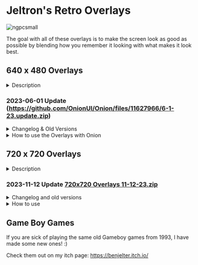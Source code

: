 # Jeltron's Retro Overlays
![ngpcsmall](https://github.com/Jeltr0n/Retro-Overlays/assets/70062490/a6099cd0-8d8b-46bb-b7ee-9abea6ce4279)


The goal with all of these overlays is to make the screen look as good as possible by blending how you remember it looking with what makes it look best.
## 640 x 480 Overlays
<details>
    <summary>Description</summary>

Systems: Miyoo Mini (Plus), 353v/vs, 353m, 35XX, ARC-D/S, 405m, 353ps, 351v, RGB20s, RK2023, GKD Mini Plus & many more

The instructions are for Onion but I will put general RetroArch Instructions as soon as I have time. It should be noted that only the Onion version of RA has the gambatte palettes that are ideal for the gameboy overlay. There is also a blending bug in RA that has been fixed in Onion's version of RA but might not be fixed in all versions of RA.

The GBP one is based on the work of @creamydips
</details>

### 2023-06-01 Update (https://github.com/OnionUI/Onion/files/11627966/6-1-23.update.zip)

<details>
    <summary>Changelog & Old Versions</summary>
Thanks to @duckyb

GB
- Fixed noise being present on the GBC overlay (that system did not have the same reflective backing as the DMG, so it didn't look authentic)
- Added Noise/No noise options for DMG

GBA
- fixed alignment issues w offset filter
- made scanlines and grid be better aligned with the frame. Note: It is impossible for the overlay to perfectly align with the pixel grid when it is not integer scaled. If this bothers you, I suggest a lower opacity or using integer scaling with the 2px scanlines overlay.
- made the rounded corners on overlay smoother so they look good on the Mini Plus
CRT
- removed some of the least useful filters (vertical checker, scanlines 2x)
- the vignette effect is now more subtle to avoid the screen getting too dark at the edges.
- the edges now have a smoother gradient
- the pixel patterns have been softened to not call too much attention to individual pixels on the larger screen of the miyoo mini plus
- a new overlay has been added for vertical arcade games. I don't know if it will fit everything correctly. Proportions were based on DoDonPachi
SFC
- a new overlay for Super Famicom by @duckyb
VIDEO FILTERS
-There is a very versatile new offset video filter by @eggs that allows you to offset the screen by X pixels by editing a simple text document. Could be useful for future overlays made by other people.

**4-4-2023 Update** [Jeltron Overlays- 480p.zip](https://github.com/OnionUI/Onion/files/11149108/Jeltron.Overlays-.480p.zip)
<details>
<summary>Changelog</summary>
- The GBA offset filter has been updated to align better with the overlays
- The GB logos have a slight blue added to give a stronger impression that they are white but in shadow rather than just dark gray
- The CRT filters have been completely redone. I didn't have enough time to make them good last time.
- A GBA grid filter has been added based on one that Miyoo included in their stock OS
</details>

Original set: [Onion Overlays.zip](https://github.com/OnionUI/Onion/files/10962300/Onion.Overlays.zip)
</details>
<details>
    <summary>How to use the Overlays with Onion</summary>
    
How to use the Overlays with Onion
---

<details>
<summary>Gameboy</summary
                    
![prototype2](https://user-images.githubusercontent.com/70062490/231170138-b5b67517-9885-44d5-b51c-0b65d0dbb96d.png)

Please note that the 'GB-Pocket' gambatte palette requires Onion 4.2 beta 4 or later

**Quick Menu**
- Core Options
  - GB Colorization=  internal
  - Current category for palettes=  Essentials
  - Color Categories
    - Essentials=  (GB-DMG for the original green gameboy palette or GB-Pocket for the pocket grayscale palette)

**Settings**
- Video
  - Scaling
    - Integer Scale= ON
    - Keep Aspect Ratio= ON
  - Video Filter=  /GB-GBC/Filters for overlays/(DMG_GreenGrid for green color scheme, GBP_GrayGrid for gray pocket style)**
- On-Screen Display
  - On-Screen Overlay
    - Display overlay= ON
    - Overlay Preset=  /GB-GBC/GBOffset/**DMG_GBP (-Noise is an optional variant that replicates the reflective backing of the gb screen)**
    - Overlay Opacity=  1.00

I often put all of my GB and GBC roms in the same folder since they both use the gambatte core but you may want to separate them so that you can save different settings for them. Don't forget after you set your settings the way you want them to go to Overrides->Save Content Directory overrides or Retroarch will conveniently delete all of your settings. If you choose save core overrides it might save it for both GB and GBC which would not be ideal.

</details>

<details>
<summary>Gameboy Color</summary
                          
![prototype3](https://user-images.githubusercontent.com/70062490/231197229-5bcb7417-7ed5-4799-ae96-44bebcd2e927.png)

**Quick Menu**
- Core Options
  - Color Correction= GBC Only (set to OFF if you prefer ultra-saturated unrealistic colors)
  - Color Correction Mode= Accurate for very desaturated, Fast for mild desaturation 

**Settings**
- Video
  - Scaling
    - Integer Scale= ON
    - Keep Aspect Ratio= ON
  - Video Filter=  /GB-GBC/filters for overlays/**GBC_DarkGridReshade**
- On-Screen Display
  - On-Screen Overlay
    - Display overlay= ON
    - Overlay Preset=  /GB-GBC/GBOffset/**GBC**
    - Overlay Opacity=  1.00

</details>

<details>
<summary>Gameboy Advance</summary

![GBA_Example](https://user-images.githubusercontent.com/70062490/224847113-6c9af53f-40b8-494b-b2fc-ed412041305a.png)

**Quick Menu**
- Core Options
  - Color Correction= ON for realistic color, OFF for saturated color

**Settings**
- Video
  - Scaling
    - Integer Scale= OFF
    - Keep Aspect Ratio= ON
  - Video Filter=  /GBA/filters for overlays/**GBAOffset**
- On-Screen Display
  - On-Screen Overlay
    - Display overlay= ON
    - Overlay Preset=  GBA/GBAOffset/GBA_(Choose if you want grid or scanline)_(The number represents how opaque the effect will be)
    - Overlay Opacity=  1.00
   
</details>

<details>
<summary>Neo Geo Pocket</summary

![ms1st](https://user-images.githubusercontent.com/70062490/231246253-78d0598f-dde8-4fc2-bd5c-8bf45526b73f.png)

**Settings**
- Video
  - Scaling
    - Integer Scale= ON
    - Keep Aspect Ratio= ON
  - Video Filter=  GB-GBC\filters for overlays\GBC_DarkGridReshade (this is not a typo, same as GBC)
- On-Screen Display
  - On-Screen Overlay
    - Display overlay= ON
    - Overlay Preset= NGP/NGPOffset/NGP_Black
    - Overlay Opacity=  1.00
   
</details>

<details>
<summary>CRT</summary

![CRT_Example](https://user-images.githubusercontent.com/70062490/224847109-47166561-4230-4537-9790-9dbad8736952.png)

These are good for 4:3 systems scaled to full screen. 
Note: There was a bug in Onion's version of Retroarch that was fixed by @akouzoukos that made the overlays appear incorrectly. This bug is addressed in Onion 4.2 beta 4.

**Settings**
- Video
  - Scaling
    - Integer Scale= OFF
    - Keep Aspect Ratio= OFF
- On-Screen Display
  - On-Screen Overlay
    - Display overlay= ON
    - Overlay Preset= CRT/(Choose your favorite effect)
    - Overlay Opacity=  1.00

</details>

<details>
<summary>Scanlines & Grids</summary


Usually the 2px versions will be best for higher res systems.

**Settings**
- Video
  - Scaling
    - Integer Scale= (up to you)
    - Keep Aspect Ratio= (up to you)
- On-Screen Display
  - On-Screen Overlay
    - Display overlay= ON
    - Overlay Preset= Scanlines and Grids/(Choose your favorite effect)
    - Overlay Opacity=  1.00
</details>
  
</details>

## 720 x 720 Overlays
<details>
    <summary>Description</summary>
Systems: RGB30, Retropixel Pocket if you have one of the 5 that are out there.
    
I have made some 600 x 800 and some 768 x 576 overlays for 4:3 systems. In my opinion it is better to have a screen crop than have a smaller picture on this screen. The 600 x 800 ones crop more of the screen so they are best to use in games with minimal UI or adjustable UI (a lot of arcade games for DC and PS1 have this in the options)

My favorite middle-ground is 768 x 576 which is 1.2x the size and only crops 24 pixels on either side. (because this screen is pretty high-res 24px is less than it sounds)
</details>

### 2023-11-12 Update [720x720 Overlays 11-12-23.zip](https://github.com/Jeltr0n/Retro-Overlays/files/13328709/720x720.Overlays.11-12-23.zip)

<details>
    <summary>Changelog and old versions</summary>

<details>
    <summary>2023-11-12 Update Changelog</summary>
-Added a set of 576p Overlays for 4:3 systems
-Added Pokemini and Wonderswan Overlays
-Removed the readme file-will just keep the github instructions up to date instead now
-Organized the overlays and dumped the less useful ones in a separate folder so it takes less time to look through them. I am not going to keep supporting the 8:7 systems because they're so full screen with integer overscan that I don't think they need overlays.
</details>

Original set:[Rgb30_Overlays_1-0.zip](https://github.com/Jeltr0n/Retro-Overlays/files/13328673/Rgb30_Overlays_1-0.zip)
</details>

<details>
    <summary>How to use</summary>

First set your aspect ratio to access manual control over the screen position:
- Settings->
    - Video->
        - Aspect Ratio->
            - Scaling->
                - Aspect Ratio->Custom

 <details>
    <summary>4:3</summary>
     
If an overlay says **576p** in the filename use these settings:
- X position: -24
- Y Position: 60
- Width: 768
- Height: 576

 If an overlay says **4:3 600x800** in the filename use these settings:
- X position: -40
- Y Position: 30
- Width: 800
- Height: 600

 If an is in the **480p** folder use these settings:
- X position: 40
- Y Position: 24
- Width: 640
- Height: 480

</details>

<details>
    <summary>Handhelds</summary>


<details>
    <summary>Gameboy</summary>
    
Scaling:
- X_Offset: 40
- Y_offset: 20
- Width: 640
- Height:576

</details>

<details>
    <summary>GBA</summary>
    
Scaling:
- X_Offset: 0
- Y_offset: 75
- Width: 720
- Height:480

</details>

<details>
    <summary>Pokemini</summary>
    
Scaling:
- X_Offset: 0
- Y_offset: 102
- Width: 720
- Height:480
    
For this system it is not integer scaled so no overlay or video filter seems to add a nice pixel grid. 
The best method I have found to add a pixel grid is to go to Shaders->Handheld->Dot and set the following shader parameters:
- Gamma: 2.20
- Shine: 0.05
- Blend: 0.80

Don't forget to save your shader settings in the shader menu. For some reason they are not saved when you save overrides...

</details>

<details>
    <summary>Wonderswan</summary>
For wonderswan it is best to leave the aspect ratio set to 'core provided' and turn on integer scaling. This will allow you to press select to rotate the screen in games that require it. If you are wondering why the logos don't fill out more of the screen it is because the overlays are designed to avoid overlapping both the vertical and horizontal format. With this perfect 1:1 screen I wanted to make sure to retain that.
</details>

 
</details>

</details>

## Game Boy Games
If you are sick of playing the same old Gameboy games from 1993, I have made some new ones! :) 

Check them out on my itch page: https://benjelter.itch.io/

